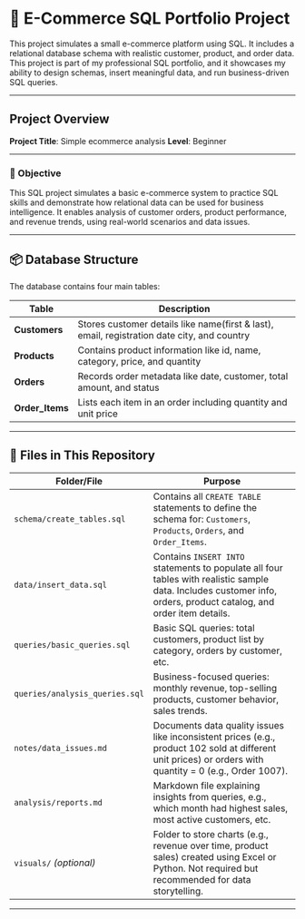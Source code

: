 # 🛒 E-Commerce SQL Portfolio Project

This project simulates a small e-commerce platform using SQL. It includes a relational database schema with realistic customer, product, and order data. This project is part of my professional SQL portfolio, and it showcases my ability to design schemas, insert meaningful data, and run business-driven SQL queries.

---
## Project Overview
**Project Title**: Simple ecommerce analysis
**Level**: Beginner

---
### 🎯 Objective

This SQL project simulates a basic e-commerce system to practice SQL skills and demonstrate how relational data can be used for business intelligence. It enables analysis of customer orders, product performance, and revenue trends, using real-world scenarios and data issues.

---

## 📦 Database Structure

The database contains four main tables:

| Table        | Description |
|--------------|-------------|
| **Customers** | Stores customer details like name(first & last), email, registration date city, and country |
| **Products**  | Contains product information like id, name, category, price, and quantity |
| **Orders**    | Records order metadata like date, customer, total amount, and status |
| **Order_Items** | Lists each item in an order including quantity and unit price |

---

## 📁 Files in This Repository

| Folder/File                    | Purpose |
|-------------------------------|---------|
| `schema/create_tables.sql`    | Contains all `CREATE TABLE` statements to define the schema for: `Customers`, `Products`, `Orders`, and `Order_Items`. |
| `data/insert_data.sql`        | Contains `INSERT INTO` statements to populate all four tables with realistic sample data. Includes customer info, orders, product catalog, and order item details. |
| `queries/basic_queries.sql`   | Basic SQL queries: total customers, product list by category, orders by customer, etc. |
| `queries/analysis_queries.sql`| Business-focused queries: monthly revenue, top-selling products, customer behavior, sales trends. |
| `notes/data_issues.md`        | Documents data quality issues like inconsistent prices (e.g., product 102 sold at different unit prices) or orders with quantity = 0 (e.g., Order 1007). |
| `analysis/reports.md`         | Markdown file explaining insights from queries, e.g., which month had highest sales, most active customers, etc. |
| `visuals/` *(optional)*       | Folder to store charts (e.g., revenue over time, product sales) created using Excel or Python. Not required but recommended for data storytelling. |

---


